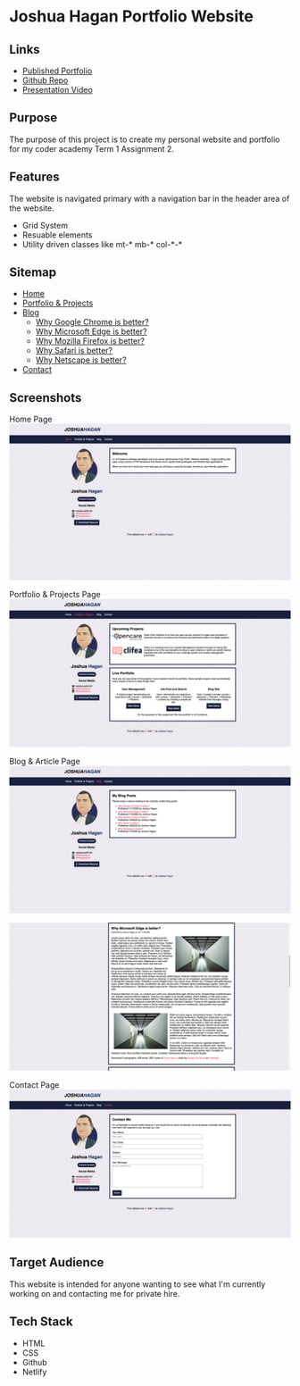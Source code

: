 # Joshua Hagan Portfolio Website

## Links

* [Published Portfolio](https://linkcomingsoon.com)
* [Github Repo](https://linkcomingsoon.com)
* [Presentation Video](https://linkcomingsoon.com)

## Purpose
The purpose of this project is to create my personal website and portfolio for my coder academy Term 1 Assignment 2.

## Features

The website is navigated primary with a navigation bar in the header area of the website.

- Grid System
- Resuable elements
- Utility driven classes like mt-* mb-* col-\*-\*

## Sitemap
- [Home]()
- [Portfolio & Projects]()
- [Blog]()
    - [Why Google Chrome is better?]()
    - [Why Microsoft Edge is better?]()
    - [Why Mozilla Firefox is better?]()
    - [Why Safari is better?]()
    - [Why Netscape is better?]()
- [Contact]()

## Screenshots
Home Page
![Home Page](docs/screenshot_home.png)

Portfolio & Projects Page
![Portfolio & Projects](docs/screenshot_pp.png)

Blog & Article Page
![Blog](docs/screenshot_blog.png)

![Article](docs/screenshot_article.png)

Contact Page
![Contact](docs/screenshot_contact.png)

## Target Audience
This website is intended for anyone wanting to see what I'm currently working on and contacting me for private hire.

## Tech Stack
* HTML
* CSS
* Github
* Netlify






